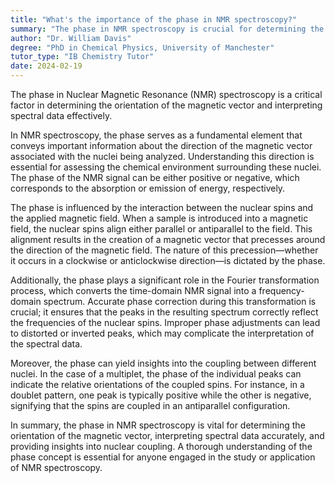 ```yaml
---
title: "What's the importance of the phase in NMR spectroscopy?"
summary: "The phase in NMR spectroscopy is crucial for determining the direction of the magnetic vector and interpreting the spectral data."
author: "Dr. William Davis"
degree: "PhD in Chemical Physics, University of Manchester"
tutor_type: "IB Chemistry Tutor"
date: 2024-02-19
---
```


The phase in Nuclear Magnetic Resonance (NMR) spectroscopy is a critical factor in determining the orientation of the magnetic vector and interpreting spectral data effectively.

In NMR spectroscopy, the phase serves as a fundamental element that conveys important information about the direction of the magnetic vector associated with the nuclei being analyzed. Understanding this direction is essential for assessing the chemical environment surrounding these nuclei. The phase of the NMR signal can be either positive or negative, which corresponds to the absorption or emission of energy, respectively.

The phase is influenced by the interaction between the nuclear spins and the applied magnetic field. When a sample is introduced into a magnetic field, the nuclear spins align either parallel or antiparallel to the field. This alignment results in the creation of a magnetic vector that precesses around the direction of the magnetic field. The nature of this precession—whether it occurs in a clockwise or anticlockwise direction—is dictated by the phase.

Additionally, the phase plays a significant role in the Fourier transformation process, which converts the time-domain NMR signal into a frequency-domain spectrum. Accurate phase correction during this transformation is crucial; it ensures that the peaks in the resulting spectrum correctly reflect the frequencies of the nuclear spins. Improper phase adjustments can lead to distorted or inverted peaks, which may complicate the interpretation of the spectral data.

Moreover, the phase can yield insights into the coupling between different nuclei. In the case of a multiplet, the phase of the individual peaks can indicate the relative orientations of the coupled spins. For instance, in a doublet pattern, one peak is typically positive while the other is negative, signifying that the spins are coupled in an antiparallel configuration.

In summary, the phase in NMR spectroscopy is vital for determining the orientation of the magnetic vector, interpreting spectral data accurately, and providing insights into nuclear coupling. A thorough understanding of the phase concept is essential for anyone engaged in the study or application of NMR spectroscopy.
    